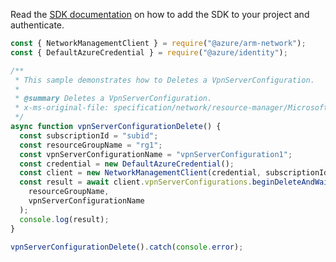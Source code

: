 Read the [SDK documentation](https://github.com/Azure/azure-sdk-for-js/blob/%40azure%2Farm-network_27.0.0/sdk/network/arm-network/README.md) on how to add the SDK to your project and authenticate.

```javascript
const { NetworkManagementClient } = require("@azure/arm-network");
const { DefaultAzureCredential } = require("@azure/identity");

/**
 * This sample demonstrates how to Deletes a VpnServerConfiguration.
 *
 * @summary Deletes a VpnServerConfiguration.
 * x-ms-original-file: specification/network/resource-manager/Microsoft.Network/stable/2021-05-01/examples/VpnServerConfigurationDelete.json
 */
async function vpnServerConfigurationDelete() {
  const subscriptionId = "subid";
  const resourceGroupName = "rg1";
  const vpnServerConfigurationName = "vpnServerConfiguration1";
  const credential = new DefaultAzureCredential();
  const client = new NetworkManagementClient(credential, subscriptionId);
  const result = await client.vpnServerConfigurations.beginDeleteAndWait(
    resourceGroupName,
    vpnServerConfigurationName
  );
  console.log(result);
}

vpnServerConfigurationDelete().catch(console.error);
```
